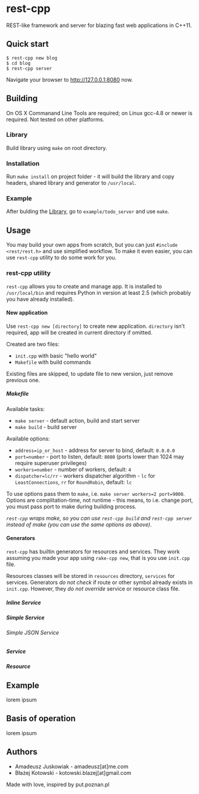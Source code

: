 rest-cpp
========
REST-like framework and server for blazing fast web applications in
C++11.


Quick start
-----------
    $ rest-cpp new blog
    $ cd blog
    $ rest-cpp server

Navigate your browser to http://127.0.0.1:8080 now.


Building
--------
On OS X Commanand Line Tools are required; on Linux gcc-4.8 or newer is
required. Not tested on other platforms.


### Library
Build library using `make` on root directory.

### Installation
Run `make install` on project folder - it will build the library and
copy headers, shared library and generator to `/usr/local`.

### Example
After bulding the [Library](#library), go to `example/todo_server` and use `make`. 


Usage
-----
You may build your own apps from scratch, but you can just `#include <rest/rest.h>`
and use simplified workflow. To make it even easier, you can use `rest-cpp` utility
to do some work for you.

### rest-cpp utility
`rest-cpp` allows you to create and manage app.
It is installed to `/usr/local/bin` and requires Python in version at
least 2.5 (which probably you have already installed).

#### New application
Use `rest-cpp new [directory]` to create new application. `directory`
isn't required, app will be created in current directory if omitted.

Created are two files:
  - `init.cpp` with basic "hello world"
  - `Makefile` with build commands

Existing files are skipped, to update file to new version, just remove
previous one.

##### Makefile
Available tasks:
  - `make server` - default action, build and start server
  - `make build` - build server

Available options:
  - `address=ip_or_host` - address for server to bind, default: `0.0.0.0`
  - `port=number` - port to listen, default: `8080` (ports lower than 1024 may require superuser privileges)
  - `workers=number` - number of workers, default: `4`
  - `dispatcher=lc/rr` - workers dispatcher algorithm - `lc` for `LeastConnections`, `rr` for `RoundRobin`, default: `lc`

To use options pass them to `make`, i.e. `make server workers=2 port=9000`.
Options are complitation-time, not runtime - this means, to i.e. change
port, you must pass port to make during building process.

*`rest-cpp` wraps make, so you can use `rest-cpp build` and `rest-cpp server` instead of
make (you can use the same options as above).*

#### Generators
`rest-cpp` has builtin generators for resources and services. They work
assuming you made your app using `rake-cpp new`, that is you use
`init.cpp` file.

Resources classes will be stored in `resources` directory, `services`
for services. Generators *do not check* if route or other symbol
already exists in `init.cpp`. However, they *do not override* service or resource class file.

##### Inline Service

##### Simple Service

###### Simple JSON Service

##### Service

##### Resource

Example
-------
lorem ipsum


Basis of operation
------------------
lorem ipsum


Authors
-------
- Amadeusz Juskowiak - amadeusz[at]me.com
- Błażej Kotowski - kotowski.blazej[at]gmail.com

Made with love, inspired by put.poznan.pl

